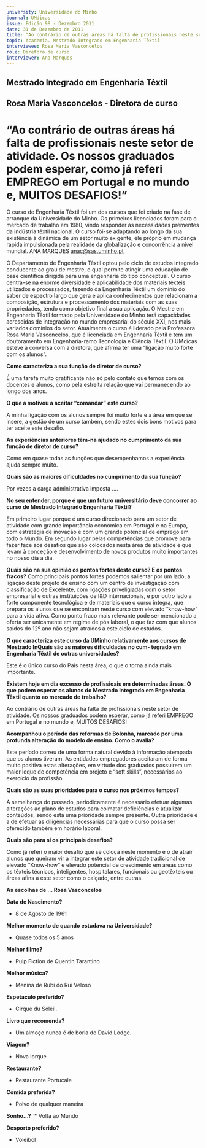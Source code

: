 ```yaml
---
university: Universidade do Minho
journal: UMdicas
issue: Edição 98 - Dezembro 2011
date: 31 de Dezembro de 2011
title: “Ao contrário de outras áreas há falta de profissionais neste setor de atividade. Os nossos graduados podem esperar, como já referi EMPREGO em Portugal e no mundo e, MUITOS DESAFIOS!”
topic: Academia. Mestrado Integrado em Engenharia Têxtil
interviewee: Rosa Maria Vasconcelos
role: Diretora de curso
interviewer: Ana Marques
---
```



## Mestrado Integrado em Engenharia Têxtil
## Rosa Maria Vasconcelos - Diretora de curso


# “Ao contrário de outras áreas há falta de profissionais neste setor de atividade. Os nossos graduados podem esperar, como já referi EMPREGO em Portugal e no mundo e, MUITOS DESAFIOS!”


O curso de Engenharia Têxtil foi um dos cursos
que foi criado na fase de arranque da Universidade do Minho. Os primeiros licenciados foram para o mercado de trabalho em 1980, vindo responder às necessidades prementes da indústria têxtil nacional. O curso foi-se adaptando ao longo
da sua existência à dinâmica de um setor muito
exigente, ele próprio em mudança rápida impulsionada pela realidade da globalização e concorrência a nível mundial.
ANA MARQUES
anac@sas.uminho.pt


O Departamento de Engenharia Têxtil optou pelo
ciclo de estudos integrado conducente ao grau
de mestre, o qual permite atingir uma educação
de base científica dirigida para uma engenharia
do tipo conceptual.
O curso centra-se na enorme diversidade e aplicabilidade dos materiais têxteis utilizados e processados, fazendo da Engenharia Têxtil um domínio do saber de espectro largo que gera e aplica
conhecimentos que relacionam a composição,
estrutura e processamento dos materiais com as
suas propriedades, tendo como objetivo final a
sua aplicação.
O Mestre em Engenharia Têxtil formado pela Universidade do Minho terá capacidades acrescidas
de integração no mundo empresarial do século
XXI, nos mais variados domínios do setor.
Atualmente o curso é liderado pela Professora
Rosa Maria Vasconcelos, que é licenciada em
Engenharia Têxtil e tem um doutoramento em
Engenharia-ramo Tecnologia e Ciência Têxtil. O
UMdicas esteve à conversa com a diretora, que
afirma ter uma “ligação muito forte com os alunos”.


**Como caracteriza a sua função de diretor
de curso?**

É uma tarefa muito gratificante não só pelo contato que temos com os docentes e alunos, como
pela estreita relação que vai permanecendo ao
longo dos anos.


**O que a motivou a aceitar “comandar”
este curso?**

A minha ligação com os alunos sempre foi muito
forte e a área em que se insere, a gestão de um
curso também, sendo estes dois bons motivos
para ter aceite este desafio.


**As experiências anteriores têm-na ajudado
no cumprimento da sua função de diretor
de curso?**

Como em quase todas as funções que desempenhamos a experiência ajuda sempre muito.


**Quais são as maiores dificuldades no cumprimento da sua função?**

Por vezes a carga administrativa imposta ….


**No seu entender, porque é 
que um futuro universitário 
deve concorrer ao curso de 
Mestrado Integrado Engenharia Têxtil?**

Em primeiro lugar porque é um curso direcionado para um setor de atividade com grande importância económica em Portugal e na Europa, 
com estratégia de inovação e com um grande 
potencial de emprego em todo o Mundo. Em 
segundo lugar pelas competências que promove 
para fazer face aos desafios que são colocados 
nesta área de atividade e que levam à conceção 
e desenvolvimento de novos produtos muito importantes no nosso dia a dia.


**Quais são na sua opinião os pontos fortes
deste curso? E os pontos fracos?**
Como principais pontos fortes podemos salientar
por um lado, a ligação deste projeto de ensino
com um centro de investigação com classificação de Excelente, com ligações priveligiadas com
o setor empresarial e outras instituições de I&D
internacionais, e por outro lado a forte componente tecnológica e de materiais que o curso integra, que prepara os alunos que se encontram
neste curso com elevado “know-how” para a vida
ativa.
Como ponto fraco mais relevante pode ser mencionado a oferta ser unicamente em regime de
pós laboral, o que faz com que alunos saídos do
12º ano não sejam atraídos a este ciclo de estudos.


**O que caracteriza este curso da UMinho
relativamente aos cursos de Mestrado InQuais são as maiores dificuldades no cum- tegrado em Engenharia Têxtil de outras
universidades?**

Este é o único curso do
País nesta área, o que o torna ainda mais importante.


**Existem hoje em dia 
excesso de profissioais em determinadas 
áreas. O que podem esperar os alunos do 
Mestrado Integrado em Engenharia Têxtil 
quanto ao mercado de trabalho?**

Ao contrário de outras áreas há falta de profissionais neste setor de atividade. Os nossos graduados podem esperar, como já referi EMPREGO 
em Portugal e no mundo e, MUITOS DESAFIOS!


**Acompanhou o período das reformas de 
Bolonha, marcado por uma profunda alteração do modelo de ensino. Como o avalia?**

Este período correu de uma forma natural devido
à informação atempada que os alunos tiveram.
As entidades empregadores aceitaram de forma
muito positiva estas alterações, em virtude dos
graduados possuirem um maior leque de competência em projeto e “soft skills”, necessários ao exercício da profissão.


**Quais são as suas prioridades para o curso
nos próximos tempos?**

À semelhança do passado, periodicamente é
necessário efetuar algumas alterações ao plano
de estudos para colmatar deficiências e atualizar
conteúdos, sendo esta uma prioridade sempre
presente. Outra prioridade é a de efetuar as diligências necessárias para que o curso possa ser
oferecido também em horário laboral.


**Quais são para si os principais desafios?**

Como já referi o maior desafio que se coloca
neste momento é o de atrair alunos que queiram
vir a integrar este setor de atividade tradicional
de elevado “Know-how” e elevado potencial de
crescimento em áreas como os têxteis técnicos,
inteligentes, hospitalares, funcionais ou geotêxteis ou áreas afins a este setor como o calçado, entre outras.


**As escolhas de …
Rosa Vasconcelos**


**Data de Nascimento?**
* 8 de Agosto de 1961

  
**Melhor momento de quando estudava na
Universidade?**
* Quase todos os 5 anos


**Melhor filme?**
* Pulp Fiction de Quentin Tarantino

  
**Melhor música?**
* Menina de Rubi do Rui Veloso

  
**Espetaculo preferido?** 
* Cirque du Soleil.

  
**Livro que recomenda?**
* Um almoço nunca é de
borla do David Lodge.


**Viagem?**
* Nova Iorque


**Restaurante?**
* Restaurante Portucale

  
**Comida preferida?**
* Polvo de qualquer maneira


**Sonho…?**
`* Volta ao Mundo


**Desporto preferido?**
* Voleibol
